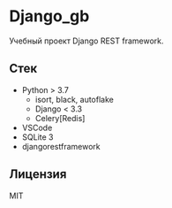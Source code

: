 # Django_gb

Учебный проект Django REST framework.

## Стек

- Python > 3.7
  - isort, black, autoflake
  - Django < 3.3
  - Celery[Redis]
- VSCode
- SQLite 3
- djangorestframework

## Лицензия

MIT
